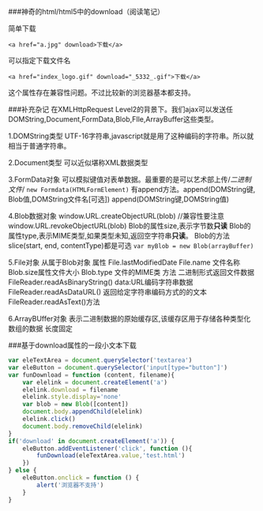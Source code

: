 ###神奇的html/html5中的download（阅读笔记）

简单下载
```
<a href="a.jpg" download>下载</a>
```

可以指定下载文件名
```
<a href="index_logo.gif" download="_5332_.gif">下载</a>
```


这个属性存在兼容性问题。不过比较新的浏览器基本都支持。


###补充杂记
在XMLHttpRequest Level2的背景下。我们ajax可以发送任DOMString,Document,FormData,Blob,FIle,ArrayBuffer这些类型。

1.DOMString类型  UTF-16字符串,javascript就是用了这种编码的字符串。所以就相当于普通字符串。

2.Document类型
可以近似堪称XML数据类型

3.FormData对象
可以模拟键值对表单数据。最重要的是可以艺术部上传/*二进制文件*/
`new Formdata(HTMLFormElement)`
有append方法。append(DOMString键, Blob值,DOMString文件名[可选])
append(DOMString键,DOMString值)

4.Blob数据对象
window.URL.createObjectURL(blob) //兼容性要注意
window.URL.revokeObjectURL(blob)
Blob的属性size,表示字节数**只读**
Blob的属性type,表示MIME类型,如果类型未知,返回空字符串**只读**。
Blob的方法slice(start, end, contentType)都是可选
`var myBlob = new Blob(arrayBuffer)`


5.File对象 从属于Blob对象
属性
File.lastModifiedDate
File.name 文件名称
Blob.size属性文件大小
Blob.type 文件的MIME类
方法 
二进制形式返回文件数据  FileReader.readAsBinaryString()
data:URL编码字符串数据  FileReader.readAsDataURL()
返回给定字符串编码方式的的文本  FileReader.readAsText()方法

6.ArrayBUffer对象 表示二进制数据的原始缓存区,该缓存区用于存储各种类型化数组的数据
长度固定

###基于download属性的一段小文本下载
```javascript
var eleTextArea = document.querySelector('textarea')
var eleButton = document.querySelector('input[type="button"]')
var funDownload = function (content, filename){
    var elelink = document.createElement('a')
    elelink.download = filename
    elelink.style.display='none'
    var blob = new Blob([content])
    document.body.appendChild(elelink)
    elelink.click()
    document.body.removeChild(elelink)
}
if('download' in document.createElement('a')) {
    eleButton.addEventListener('click', function (){
        funDownload(eleTextArea.value,'test.html')
    })
} else {
    eleButton.onclick = function () {
        alert('浏览器不支持')
    }
}
```

